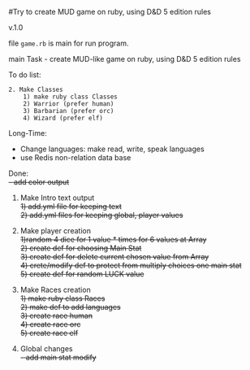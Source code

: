 #Try to create MUD game on ruby, using D&amp;D 5 edition rules

v.1.0

file `game.rb` is main for run program.
 
main Task - create MUD-like game on ruby, using D&D 5 edition rules

To do list:

```
2. Make Classes 
    1) make ruby class Classes
    2) Warrior (prefer human)
    3) Barbarian (prefer orc)
    4) Wizard (prefer elf)
```

Long-Time:
- Change languages: make read, write, speak languages
- use Redis non-relation data base


Done:<br>
~~- add color output~~
1. Make Intro text output <br>
        ~~1) add.yml file for keeping text~~ <br>
        ~~2) add.yml files for keeping global, player values~~ <br>


2. Make player creation <br>
        ~~1)random 4 dice for 1 value * times for 6 values at Array~~ <br>
        ~~2) create def for choosing Main Stat~~ <br>
        ~~3) create def for delete current chosen value from Array~~ <br>
        ~~4) crete/modify def to protect from multiply choices one main stat~~ <br>
        ~~5) create def for random LUCK value~~ <br>

3. Make Races creation <br>
        ~~1) make ruby class Races~~ <br>
        ~~2) make def to add languages~~ <br>
        ~~3) create race human~~ <br>
        ~~4) create race orc~~ <br>
        ~~5) create race elf~~ <br>
4. Global changes <br>
~~- add main stat modify~~ <br>